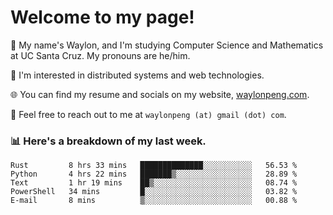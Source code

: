 # Welcome to my page! 

👋 My name's Waylon, and I'm studying Computer Science and Mathematics at UC Santa Cruz. My pronouns are he/him. 

💭 I'm interested in distributed systems and web technologies.

🌐 You can find my resume and socials on my website, [waylonpeng.com](https://www.waylonpeng.com).

📧 Feel free to reach out to me at `waylonpeng (at) gmail (dot) com`.

### 📊 Here's a breakdown of my last week.

<!--START_SECTION:waka-->
```text
Rust         8 hrs 33 mins   ██████████████░░░░░░░░░░░   56.53 % 
Python       4 hrs 22 mins   ███████▒░░░░░░░░░░░░░░░░░   28.89 % 
Text         1 hr 19 mins    ██▒░░░░░░░░░░░░░░░░░░░░░░   08.74 % 
PowerShell   34 mins         █░░░░░░░░░░░░░░░░░░░░░░░░   03.82 % 
E-mail       8 mins          ▒░░░░░░░░░░░░░░░░░░░░░░░░   00.88 % 
```
<!--END_SECTION:waka-->
